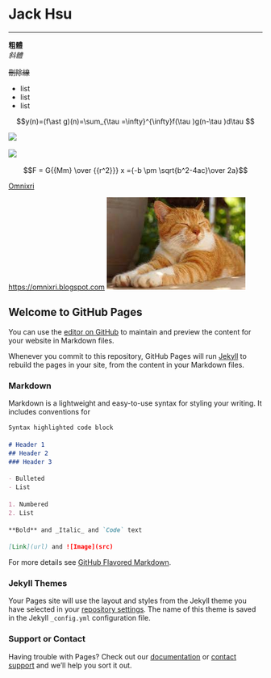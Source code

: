 # Jack Hsu

---
**粗體**  
*斜體*

~~刪除線~~

* list
* list
* list

$$y(n)=(f\ast g)(n)=\sum_{\tau =\infty}^{\infty}f(\tau )g(n-\tau )d\tau $$

<img src="https://latex.codecogs.com/svg.latex?\Large&space;x=\frac{-b\pm\sqrt{b^2-4ac}}{2a}" />

![](https://latex.codecogs.com/svg.latex?\Large&space;x=\frac{-b\pm\sqrt{b^2-4ac}}{2a})

<script type="text/javascript" async src="https://cdn.mathjax.org/mathjax/latest/MathJax.js?config=TeX-MML-AM_CHTML"> </script>
$$F = G{{Mm} \over {{r^2}}} x ={-b \pm \sqrt{b^2-4ac}\over 2a}$$ 

[Omnixri](https://omnixri.blogspot.com)

https://omnixri.blogspot.com
![](https://raw.githubusercontent.com/OmniXRI/omnixri.github.io/main/cat.jpg)

## Welcome to GitHub Pages

You can use the [editor on GitHub](https://github.com/OmniXRI/omnixri.github.io/edit/main/README.md) to maintain and preview the content for your website in Markdown files.

Whenever you commit to this repository, GitHub Pages will run [Jekyll](https://jekyllrb.com/) to rebuild the pages in your site, from the content in your Markdown files.

### Markdown

Markdown is a lightweight and easy-to-use syntax for styling your writing. It includes conventions for

```markdown
Syntax highlighted code block

# Header 1
## Header 2
### Header 3

- Bulleted
- List

1. Numbered
2. List

**Bold** and _Italic_ and `Code` text

[Link](url) and ![Image](src)
```

For more details see [GitHub Flavored Markdown](https://guides.github.com/features/mastering-markdown/).

### Jekyll Themes

Your Pages site will use the layout and styles from the Jekyll theme you have selected in your [repository settings](https://github.com/OmniXRI/omnixri.github.io/settings). The name of this theme is saved in the Jekyll `_config.yml` configuration file.

### Support or Contact

Having trouble with Pages? Check out our [documentation](https://docs.github.com/categories/github-pages-basics/) or [contact support](https://support.github.com/contact) and we’ll help you sort it out.
